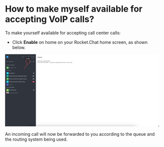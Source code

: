 # How to make myself available for accepting VoIP calls?

To make yourself available for accepting call center calls:

* Click **Enable** on home on your Rocket.Chat home screen, as shown below.

![Agent available to take calls](<../../../.gitbook/assets/image (682) (1).png>)

An incoming call will now be forwarded to you according to the queue and the routing system being used.&#x20;
